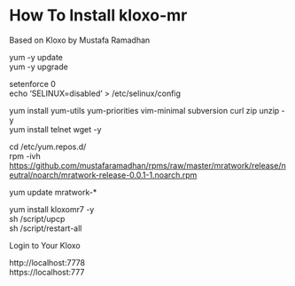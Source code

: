 # How To Install kloxo-mr

Based on Kloxo by Mustafa Ramadhan

yum -y update <br />
yum -y upgrade<br />

setenforce 0<br />
echo ‘SELINUX=disabled’ > /etc/selinux/config<br />

yum install yum-utils yum-priorities vim-minimal subversion curl zip unzip -y<br />
yum install telnet wget -y<br />

cd /etc/yum.repos.d/<br />
rpm -ivh https://github.com/mustafaramadhan/rpms/raw/master/mratwork/release/neutral/noarch/mratwork-release-0.0.1-1.noarch.rpm<br />

yum update mratwork-*<br />

yum install kloxomr7 -y<br />
sh /script/upcp<br />
sh /script/restart-all<br />

Login to Your Kloxo

http://localhost:7778<br />
https://localhost:777<br />


